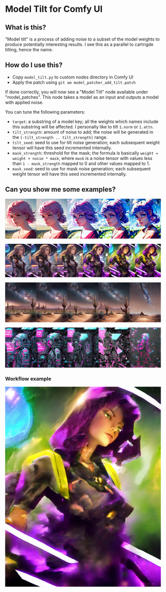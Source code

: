 # Model Tilt for Comfy UI

## What is this?
"Model tilt" is a process of adding noise to a subset of the model weights to produce potentially interesting results. I see this as a parallel to cartrigde tilting, hence the name.

## How do I use this?
- Copy `model_tilt.py` to custom nodes directory in Comfy UI
- Apply the patch using `git am model_patcher_add_tilt.patch`

If done correctly, you will now see a "Model Tilt" node available under "model_patches". This node takes a model as an input and outputs a model with applied noise.

You can tune the following parameters:
- `target`: a substring of a model key; all the weights which names include this substring will be affected. I personally like to tilt `1.norm` or `1.attn`.
- `tilt_strength`: amount of noise to add; the noise will be generated in the `[-tilt_strength .. tilt_strength]` range.
- `tilt_seed`: seed to use for tilt noise generation; each subsequent weight tensor will have this seed incremented internally.
- `mask_strength`: threshold for the mask; the formula is basically `weight = weight + noise * mask`, where `mask` is a noise tensor with values less than `1 - mask_strength` mapped to 0 and other values mapped to 1.
- `mask_seed`: seed to use for mask noise generation; each subsequent weight tensor will have this seed incremented internally.

## Can you show me some examples?

![Demo 1](examples/tilt_demo_1.jpg)

![Demo 2](examples/tilt_demo_5.jpg)

![Demo 3](examples/tilt_demo_2.jpg)

![Demo 4](examples/tilt_demo_4.jpg)

### Workflow example

![Workflow 1](examples/tilt_workflow_1.png)
